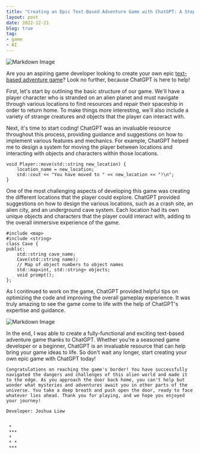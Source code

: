 ```yaml
---
title: "Creating an Epic Text-Based Adventure Game with ChatGPT: A Step-by-Step Guide"
layout: post
date: 2022-12-21
blog: true
tag:
- game
- AI
---
```


![Markdown Image][1]

Are you an aspiring game developer looking to create your own epic [text-based adventure game](https://github.com/liewsanmin/text_based_world/)? Look no further, because ChatGPT is here to help!

First, let's start by outlining the basic structure of our game. We'll have a player character who is stranded on an alien planet and must navigate through various locations to find resources and repair their spaceship in order to return home. To make things more interesting, we'll also include a variety of strange creatures and objects that the player can interact with.

Next, it's time to start coding! ChatGPT was an invaluable resource throughout this process, providing guidance and suggestions on how to implement various features and mechanics. For example, ChatGPT helped me to design a system for moving the player between locations and interacting with objects and characters within those locations.

```
void Player::move(std::string new_location) {
    location_name = new_location;
    std::cout << "You have moved to " << new_location << "!\n";
}
```

One of the most challenging aspects of developing this game was creating the different locations that the player could explore. ChatGPT provided suggestions on how to design the various locations, such as a crash site, an alien city, and an underground cave system. Each location had its own unique objects and characters that the player could interact with, adding to the overall immersive experience of the game.

```
#include <map>
#include <string>
class Cave {
public:
    std::string cave_name;
    Cave(std::string name);
    // Map of object numbers to object names
    std::map<int, std::string> objects;
    void prompt();
};
```

As I continued to work on the game, ChatGPT provided helpful tips on optimizing the code and improving the overall gameplay experience. It was truly amazing to see the game come to life with the help of ChatGPT's expertise and guidance.

![Markdown Image][2]

In the end, I was able to create a fully-functional and exciting text-based adventure game thanks to ChatGPT. Whether you're a seasoned game developer or a beginner, ChatGPT is an invaluable resource that can help bring your game ideas to life. So don't wait any longer, start creating your own epic game with ChatGPT today!


```
Congratulations on reaching the game's border! You have successfully navigated the dangers and challenges of this alien world and made it to the edge. As you approach the door back home, you can't help but wonder what mysteries and adventures await you in other parts of the universe. You take a deep breath and push open the door, ready to face whatever lies ahead. Thank you for playing, and we hope you enjoyed your journey!

Developer: Joshua Liew


 *
 ***
 *
 * *
 ***
```

[1]: https://liewsanmin.github.io/images/alien_world/spaceship.jpg
[2]: https://liewsanmin.github.io/images/alien_world/welcome_prompt.jpg